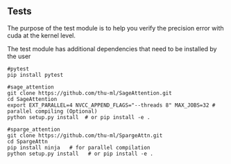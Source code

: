 ## Tests

The purpose of the test module is to help you verify the precision error with cuda at the kernel level.

The test module has additional dependencies that need to be installed by the user

```
#pytest
pip install pytest

#sage_attention
git clone https://github.com/thu-ml/SageAttention.git
cd SageAttention 
export EXT_PARALLEL=4 NVCC_APPEND_FLAGS="--threads 8" MAX_JOBS=32 # parallel compiling (Optional)
python setup.py install  # or pip install -e .

#sparge_attention
git clone https://github.com/thu-ml/SpargeAttn.git
cd SpargeAttn
pip install ninja   # for parallel compilation
python setup.py install   # or pip install -e .
```


